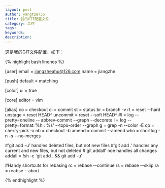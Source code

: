 ```yaml
---
layout: post
author: yangtze736
title: 我的GIT配置文件
category: 工作
tags: 
keywords:
description:
---
```


这是我的GIT文件配置，如下：

{% highlight bash linenos %}

[user]
    email = jiangzheahu@126.com
    name = jiangzhe

[push]
    default = matching

[color]
    ui = true

[core]
    editor = vim

[alias]
    co = checkout
    ci = commit
    st = status
    br = branch -v
    rt = reset --hard
    unstage = reset HEAD^
    uncommit = reset --soft HEAD^
#l = log --pretty=oneline -- abbrev-commit --graph --decorate
    l = log --pretty=format:'%h : %s' --topo-order --graph
    g = grep -n --color -E
    cp = cherry-pick -x
    nb = checkout -b
    amend = commit --amend
    who = shortlog -n -s --no-merges

#'git add -u' handles deleted files, but not new files
#'git add .' handles any current and new files, but not deleted
#'git addall' noe handles all changes
    addall = !sh -c 'git add . && git add -u'

#Handy shortcuts for rebasing
    rc = rebase --continue
    rs = rebase --skiip
    ra = reabse --abort


{% endhighlight %}
